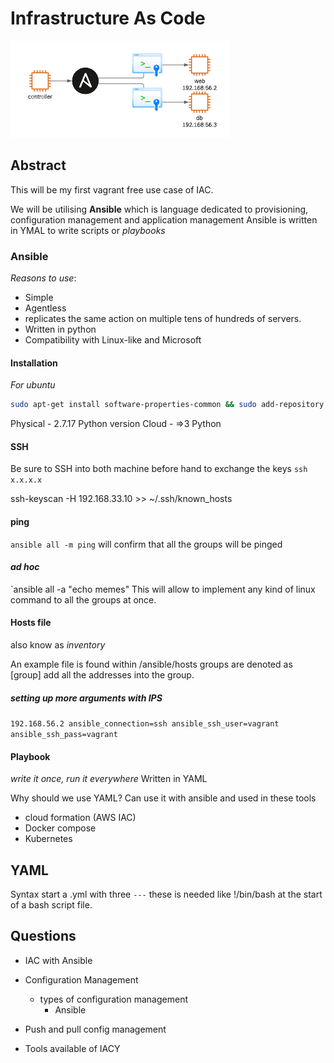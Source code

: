 # Infrastructure As Code
![diagram](diagram.png)

## Abstract

This will be my first vagrant free use case of IAC.

We will be utilising **Ansible**  which is language dedicated to provisioning, configuration management and  application management
Ansible is written in YMAL to write scripts or *playbooks*

### Ansible
*Reasons to use*:
- Simple
- Agentless
- replicates the same action on multiple tens of hundreds of servers.
- Written in python
- Compatibility with Linux-like and Microsoft

#### Installation

*For ubuntu*
```bash
sudo apt-get install software-properties-common && sudo add-repository ppa:ansible/ansible -y && sudo apt-get update -y && sudo apt-get install ansible -y 
```
Physical - 2.7.17 Python version
Cloud - =>3 Python

#### SSH

Be sure to SSH into both machine before hand to exchange the keys `ssh x.x.x.x`

ssh-keyscan -H 192.168.33.10 >> ~/.ssh/known_hosts

#### ping
`ansible all -m ping`
will confirm that all the groups will be pinged

#### *ad hoc*
`ansible all -a "echo memes"
This will allow to implement any kind of linux command to all the groups at once.

#### Hosts file
also know as *inventory*

An example file is found within /ansible/hosts
groups are denoted as [group]
add all the addresses into the group.

##### setting up more arguments with IPS

`192.168.56.2 ansible_connection=ssh ansible_ssh_user=vagrant ansible_ssh_pass=vagrant`

#### Playbook
*write it once, run it everywhere*
Written in YAML

Why should we use YAML? Can use it with ansible and used in these tools
- cloud formation (AWS IAC)
- Docker compose
- Kubernetes

## YAML
Syntax
start a .yml with three `---`
these is needed like !/bin/bash at the start of a bash script file.


## Questions

- IAC with Ansible
- Configuration Management
	- types of configuration management
		- Ansible
		
- Push and pull config management
- Tools available of IACY

